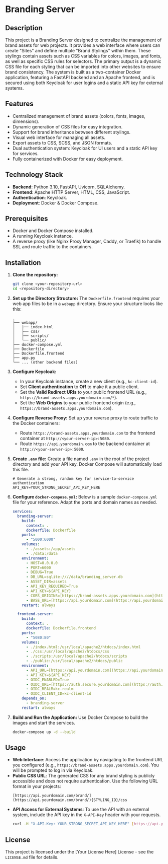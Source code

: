 # Branding Server

## Description

This project is a Branding Server designed to centralize the management of brand assets for web projects. It provides a web interface where users can create "Sites" and define multiple "Brand Stylings" within them. These stylings contain assets such as CSS variables for colors, images, and fonts, as well as specific CSS rules for selectors. The primary output is a dynamic CSS file for each styling that can be imported into other websites to ensure brand consistency. The system is built as a two-container Docker application, featuring a FastAPI backend and an Apache frontend, and is secured using both Keycloak for user logins and a static API key for external systems.

## Features

* Centralized management of brand assets (colors, fonts, images, dimensions).
* Dynamic generation of CSS files for easy integration.
* Support for brand inheritance between different stylings.
* Visual web interface for managing all assets.
* Export assets to CSS, SCSS, and JSON formats.
* Dual authentication system: Keycloak for UI users and a static API key for services.
* Fully containerized with Docker for easy deployment.

## Technology Stack

* **Backend**: Python 3.10, FastAPI, Uvicorn, SQLAlchemy.
* **Frontend**: Apache HTTP Server, HTML, CSS, JavaScript.
* **Authentication**: Keycloak.
* **Deployment**: Docker & Docker Compose.

## Prerequisites

* Docker and Docker Compose installed.
* A running Keycloak instance.
* A reverse proxy (like Nginx Proxy Manager, Caddy, or Traefik) to handle SSL and route traffic to the containers.

## Installation

1.  **Clone the repository:**
    ```bash
    git clone <your-repository-url>
    cd <repository-directory>
    ```

2.  **Set up the Directory Structure:**
    The `Dockerfile.frontend` requires your web app files to be in a `webapp` directory. Ensure your structure looks like this:
    ```
    .
    ├── webapp/
    │   ├── index.html
    │   ├── css/
    │   ├── scripts/
    │   └── public/
    ├── docker-compose.yml
    ├── Dockerfile
    ├── Dockerfile.frontend
    ├── app.py
    └── ... (other backend files)
    ```

3.  **Configure Keycloak:**
    * In your Keycloak instance, create a new client (e.g., `kc-client-id`).
    * Set **Client authentication** to **Off** to make it a public client.
    * Set the **Valid Redirect URIs** to your public frontend URL (e.g., `https://brand-assets.apps.yourdomain.com/*`).
    * Set the **Web Origins** to your public frontend origin (e.g., `https://brand-assets.apps.yourdomain.com`).

4.  **Configure Reverse Proxy:**
    Set up your reverse proxy to route traffic to the Docker containers:
    * Route `https://brand-assets.apps.yourdomain.com` to the frontend container at `http://<your-server-ip>:5080`.
    * Route `https://api.yourdomain.com` to the backend container at `http://<your-server-ip>:5000`.

5.  **Create `.env` file:**
    Create a file named `.env` in the root of the project directory and add your API key. Docker Compose will automatically load this file.
    ```env
    # Generate a strong, random key for service-to-service authentication
    API_KEY=YOUR_STRONG_SECRET_API_KEY_HERE
    ```

6.  **Configure `docker-compose.yml`:**
    Below is a sample `docker-compose.yml` file for your reference. Adapt the ports and domain names as needed.
    ```yaml
    services:
      branding-server:
        build:
          context: .
          dockerfile: Dockerfile
        ports:
          - "5000:6000"
        volumes:
          - ./assets:/app/assets
          - ./data:/data
        environment:
          - HOST=0.0.0.0
          - PORT=6000
          - DEBUG=True
          - DB_URL=sqlite:////data/branding_server.db
          - ASSET_DIR=assets
          - API_KEY_REQUIRED=True
          - API_KEY=${API_KEY}
          - CORS_ORIGINS=[https://brand-assets.apps.yourdomain.com](https://brand-assets.apps.yourdomain.com)
          - BASE_URL=[https://api.yourdomain.com](https://api.yourdomain.com)
        restart: always

      frontend-server:
        build:
          context: .
          dockerfile: Dockerfile.frontend
        ports:
          - "5080:80"
        volumes:
          - ./index.html:/usr/local/apache2/htdocs/index.html
          - ./css:/usr/local/apache2/htdocs/css
          - ./scripts:/usr/local/apache2/htdocs/scripts
          - ./public:/usr/local/apache2/htdocs/public
        environment:
          - API_URL=[https://api.yourdomain.com](https://api.yourdomain.com)
          - API_KEY=${API_KEY}
          - OIDC_ENABLED=True
          - OIDC_URL=[https://auth.secure.yourdomain.com](https://auth.secure.yourdomain.com)
          - OIDC_REALM=kc-realm
          - OIDC_CLIENT_ID=kc-client-id
        depends_on:
          - branding-server
        restart: always
    ```

7.  **Build and Run the Application:**
    Use Docker Compose to build the images and start the services.
    ```bash
    docker-compose up -d --build
    ```

## Usage

* **Web Interface**: Access the application by navigating to the frontend URL you configured (e.g., `https://brand-assets.apps.yourdomain.com`). You will be prompted to log in via Keycloak.
* **Public CSS URL**: The generated CSS for any brand styling is publicly accessible and does not require authentication. Use the following URL format in your projects:
    ```
    [https://api.yourdomain.com/brand/](https://api.yourdomain.com/brand/){STYLING_ID}/css
    ```
* **API Access for External Systems**: To use the API with an external system, include the API key in the `X-API-Key` header with your requests.
    ```bash
    curl -H "X-API-Key: YOUR_STRONG_SECRET_API_KEY_HERE" [https://api.yourdomain.com/sites/](https://api.yourdomain.com/sites/)
    ```

## License

This project is licensed under the [Your License Here] License - see the `LICENSE.md` file for details.
